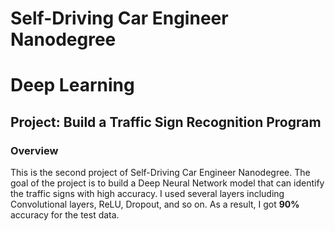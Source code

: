 # Self-Driving Car Engineer Nanodegree
# Deep Learning
## Project: Build a Traffic Sign Recognition Program

### Overview

This is the second project of Self-Driving Car Engineer Nanodegree.
The goal of the project is to build a Deep Neural Network model that can identify the traffic signs with high accuracy. I used several layers including Convolutional layers, ReLU, Dropout, and so on. As a result, I got **90%** accuracy for the test data.